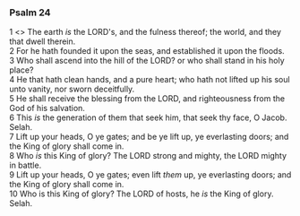 ### Psalm 24

1 <<A Psalm of David.>> The earth *is* the LORD's, and the fulness thereof; the world, and they that dwell therein.  
2 For he hath founded it upon the seas, and established it upon the floods.  
3 Who shall ascend into the hill of the LORD? or who shall stand in his holy place?  
4 He that hath clean hands, and a pure heart; who hath not lifted up his soul unto vanity, nor sworn deceitfully.  
5 He shall receive the blessing from the LORD, and righteousness from the God of his salvation.  
6 This *is* the generation of them that seek him, that seek thy face, O Jacob. Selah.  
7 Lift up your heads, O ye gates; and be ye lift up, ye everlasting doors; and the King of glory shall come in.  
8 Who *is* this King of glory? The LORD strong and mighty, the LORD mighty in battle.  
9 Lift up your heads, O ye gates; even lift *them* up, ye everlasting doors; and the King of glory shall come in.  
10 Who is this King of glory? The LORD of hosts, he *is* the King of glory. Selah.  
